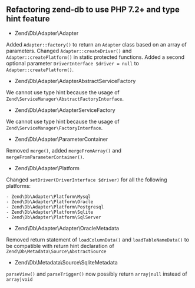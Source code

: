 ## Refactoring zend-db to use PHP 7.2+ and type hint feature

- Zend\Db\Adapter\Adapter

Added `Adapter::factory()` to return an `Adapter` class based on an array of
parameters. Changed `Adapter::createDriver()` and `Adapter::createPlatform()`
in static protected functions. Added a second optional parameter
`DriverInterface $driver = null` to `Adapter::createPlatform()`.

- Zend\Db\Adapter\AdapterAbstractServiceFactory

We cannot use type hint because the usage of `Zend\ServiceManager\AbstractFactoryInterface`.

- Zend\Db\Adapter\AdapterServiceFactory

We cannot use type hint because the usage of `Zend\ServiceManager\FactoryInterface`.

- Zend\Db\Adapter\ParameterContainer

Removed `merge()`, added `mergeFromArray()` and `mergeFromParameterContainer()`.

- Zend\Db\Adapter\Platform

Changed `setDriver(DriverInterface $driver)` for all the following platforms:

    - Zend\Db\Adapter\Platform\Mysql
    - Zend\Db\Adapter\Platform\Oracle
    - Zend\Db\Adapter\Platform\Postgresql
    - Zend\Db\Adapter\Platform\Sqlite
    - Zend\Db\Adapter\Platform\SqlServer

- Zend\Db\Adapter\Adapter\OracleMetadata

Removed return statement of `loadColumnData()` and `loadTableNameData()` to
be compatible with return hint declaration of `Zend\Db\Metadata\Source\AbstractSource`

- Zend\Db\Metadata\Source\SqliteMetadata

`parseView()` and `parseTrigger()` now possibly return `array|null` instead of `array|void`
